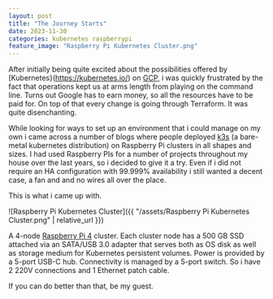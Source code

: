 ```yaml
---
layout: post
title: "The Journey Starts"
date: 2023-11-30
categories: kubernetes raspberrypi
feature_image: "Raspberry Pi Kubernetes Cluster.png"
---
```


After initially being quite excited about the possibilities offered by [Kubernetes}(https://kubernetes.io/) on [GCP](https://cloud.google.com/),
i was quickly frustrated by the fact that operations kept us at arms length from playing 
on the command line.
Turns out Google has to earn money, so all the resources have to be paid for. On top of that
every change is going through Terraform. It was quite disenchanting.

While looking for ways to set up an environment that i could manage on my own i came across 
a number of blogs where people deployed [k3s](https://k3s.io/) (a bare-metal kubernetes distribution) on 
Raspberry Pi clusters in all shapes and sizes.
I had used Raspberry PIs for a number of projects throughout my house over the last years,
so i decided to give it a try.
Even if i did not require an HA configuration with 99.999% availability i still wanted a decent case, a fan and and no wires all over the place.

This is what i came up with.

![Raspberry Pi Kubernetes Cluster]({{ "/assets/Raspberry Pi Kubernetes Cluster.png" | relative_url }})

A 4-node [Raspberry Pi 4](https://www.raspberrypi.com/products/raspberry-pi-4-model-b/) cluster.
Each cluster node has a 500 GB SSD attached via an SATA/USB 3.0 adapter that serves both as OS disk as well as storage medium for Kubernetes persistent volumes. 
Power is provided by a 5-port USB-C hub. Connectivity is managed by a 5-port switch.
So i have 2 220V connections and 1 Ethernet patch cable.

If you can do better than that, be my guest.